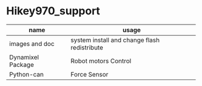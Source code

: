 # Hikey970_support
name|usage
-|-|
images and doc|system install and change flash redistribute
Dynamixel Package|Robot motors Control
Python-can|Force Sensor
